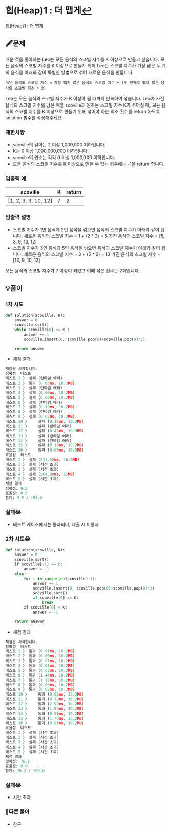 # 힙(Heap)1 : 더 맵게[↩](../programmers_practice)

[힙(Heap)1 : 더 맵게](https://programmers.co.kr/learn/courses/30/lessons/42626)

## 🖋️문제

 매운 것을 좋아하는 Leo는 모든 음식의 스코빌 지수를 K 이상으로 만들고 싶습니다. 모든 음식의 스코빌 지수를 K 이상으로 만들기 위해 Leo는 스코빌 지수가 가장 낮은 두 개의 음식을 아래와 같이 특별한 방법으로 섞어 새로운 음식을 만듭니다.

```
섞은 음식의 스코빌 지수 = 가장 맵지 않은 음식의 스코빌 지수 + (두 번째로 맵지 않은 음식의 스코빌 지수 * 2)
```

 Leo는 모든 음식의 스코빌 지수가 K 이상이 될 때까지 반복하여 섞습니다.
 Leo가 가진 음식의 스코빌 지수를 담은 배열 scoville과 원하는 스코빌 지수 K가 주어질 때, 모든 음식의 스코빌 지수를 K 이상으로 만들기 위해 섞어야 하는 최소 횟수를 return 하도록 solution 함수를 작성해주세요.

### 제한사항

- scoville의 길이는 2 이상 1,000,000 이하입니다.
- K는 0 이상 1,000,000,000 이하입니다.
- scoville의 원소는 각각 0 이상 1,000,000 이하입니다.
- 모든 음식의 스코빌 지수를 K 이상으로 만들 수 없는 경우에는 -1을 return 합니다.

### 입출력 예

| scoville             | K    | return |
| -------------------- | ---- | ------ |
| [1, 2, 3, 9, 10, 12] | 7    | 2      |

### 입출력 설명

- 스코빌 지수가 1인 음식과 2인 음식을 섞으면 음식의 스코빌 지수가 아래와 같이 됩니다.
  새로운 음식의 스코빌 지수 = 1 + (2 * 2) = 5
  가진 음식의 스코빌 지수 = [5, 3, 9, 10, 12]
- 스코빌 지수가 3인 음식과 5인 음식을 섞으면 음식의 스코빌 지수가 아래와 같이 됩니다.
  새로운 음식의 스코빌 지수 = 3 + (5 * 2) = 13
  가진 음식의 스코빌 지수 = [13, 9, 10, 12]

모든 음식의 스코빌 지수가 7 이상이 되었고 이때 섞은 횟수는 2회입니다.

## 💡풀이

### 1차 시도

```python
def solution(scoville, K):
    answer = 0
    scoville.sort()
    while scoville[0] <= K :
        answer += 1
        scoville.insert(0, scoville.pop(0)+scoville.pop(0)*2)

    return answer
```

* 채점 결과

```python
채점을 시작합니다.
정확성  테스트
테스트 1 〉	실패 (런타임 에러)
테스트 2 〉	통과 (0.00ms, 10.3MB)
테스트 3 〉	실패 (런타임 에러)
테스트 4 〉	실패 (0.00ms, 10.2MB)
테스트 5 〉	실패 (0.00ms, 10.2MB)
테스트 6 〉	실패 (런타임 에러)
테스트 7 〉	실패 (0.19ms, 10.2MB)
테스트 8 〉	실패 (런타임 에러)
테스트 9 〉	실패 (0.02ms, 10.2MB)
테스트 10 〉	실패 (0.17ms, 10.2MB)
테스트 11 〉	실패 (런타임 에러)
테스트 12 〉	실패 (0.47ms, 10.3MB)
테스트 13 〉	실패 (런타임 에러)
테스트 14 〉	실패 (런타임 에러)
테스트 15 〉	실패 (0.16ms, 10.2MB)
테스트 16 〉	통과 (0.00ms, 10.3MB)
효율성  테스트
테스트 1 〉	실패 (517.52ms, 16.3MB)
테스트 2 〉	실패 (시간 초과)
테스트 3 〉	실패 (시간 초과)
테스트 4 〉	실패 (264.80ms, 15MB)
테스트 5 〉	실패 (시간 초과)
채점 결과
정확성: 9.5
효율성: 0.0
합계: 9.5 / 100.0
```

### 실패😂

* 테스트 케이스에서는 통과되나, 제출 시 미통과

### 2차 시도😂

```python
def solution(scoville, K):
    answer = 0
    scoville.sort()
    if scoville[-1] == 0:
        answer = -1
    else:
        for i in range(len(scoville)-1):
            answer += 1
            scoville.insert(0, scoville.pop(0)+scoville.pop(0)*2)
            scoville.sort()
            if scoville[0] >= K:
                break
        if scoville[0] < K:
            answer = -1

    return answer
```

* 채점 결과

```python
채점을 시작합니다.
정확성  테스트
테스트 1 〉	통과 (0.01ms, 10.2MB)
테스트 2 〉	통과 (0.00ms, 10.2MB)
테스트 3 〉	통과 (0.01ms, 10.2MB)
테스트 4 〉	통과 (0.01ms, 10.2MB)
테스트 5 〉	통과 (0.01ms, 10.2MB)
테스트 6 〉	통과 (1.44ms, 10.2MB)
테스트 7 〉	통과 (1.16ms, 10.2MB)
테스트 8 〉	통과 (0.09ms, 10.2MB)
테스트 9 〉	통과 (0.07ms, 10.2MB)
테스트 10 〉	통과 (0.85ms, 10.3MB)
테스트 11 〉	통과 (0.78ms, 10.2MB)
테스트 12 〉	통과 (2.92ms, 10.2MB)
테스트 13 〉	통과 (1.95ms, 10.2MB)
테스트 14 〉	통과 (0.01ms, 10.2MB)
테스트 15 〉	통과 (1.70ms, 10.2MB)
테스트 16 〉	통과 (0.01ms, 10.2MB)
효율성  테스트
테스트 1 〉	실패 (시간 초과)
테스트 2 〉	실패 (시간 초과)
테스트 3 〉	실패 (시간 초과)
테스트 4 〉	실패 (시간 초과)
테스트 5 〉	실패 (시간 초과)
채점 결과
정확성: 76.2
효율성: 0.0
합계: 76.2 / 100.0
```

### 실패😂

* 시간 초과

### 🤝다른 풀이

* 찬구

```java

```
